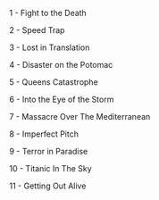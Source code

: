 1 - Fight to the Death

2 - Speed Trap

3 - Lost in Translation

4 - Disaster on the Potomac

5 - Queens Catastrophe

6 - Into the Eye of the Storm

7 - Massacre Over The Mediterranean

8 - Imperfect Pitch

9 - Terror in Paradise

10 - Titanic In The Sky

11 - Getting Out Alive

